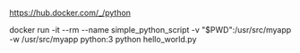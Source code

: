 https://hub.docker.com/_/python

docker run -it --rm --name simple_python_script -v "$PWD":/usr/src/myapp -w /usr/src/myapp python:3 python hello_world.py


